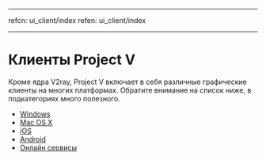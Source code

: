 * * *

refcn: ui_client/index refen: ui_client/index

* * *

# Клиенты Project V

Кроме ядра V2ray, Project V включает в себя различные графические клиенты на многих платформах. Обратите внимание на список ниже, в подкатегориях много полезного.

* [Windows](windows.md)
* [Mac OS X](osx.md)
* [iOS](ios.md)
* [Android](android.md)
* [Онлайн сервисы](ui_client/service.md)